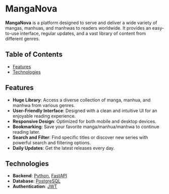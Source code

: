 # MangaNova

**MangaNova** is a platform designed to serve and deliver a wide variety of mangas, manhuas, and manhwas to readers worldwide. It provides an easy-to-use interface, regular updates, and a vast library of content from different genres.

## Table of Contents

- [Features](#features)
- [Technologies](#technologies)

## Features

- **Huge Library**: Access a diverse collection of manga, manhua, and manhwa from various genres.
- **User-Friendly Interface**: Designed with a clean and intuitive UI for an enjoyable reading experience.
- **Responsive Design**: Optimized for both mobile and desktop devices.
- **Bookmarking**: Save your favorite manga/manhua/manhwa to continue reading later.
- **Search and Filter**: Find specific titles or discover new series with powerful search and filtering options.
- **Daily Updates**: Get the latest releases every day.

## Technologies

- **Backend**: [Python](https://python.org/), [FastAPI](https://fastapi.tiangolo.com)
- **Database**: [PostgreSQL](https://www.postgresql.org)
- **Authentication**: [JWT](https://jwt.io/)
